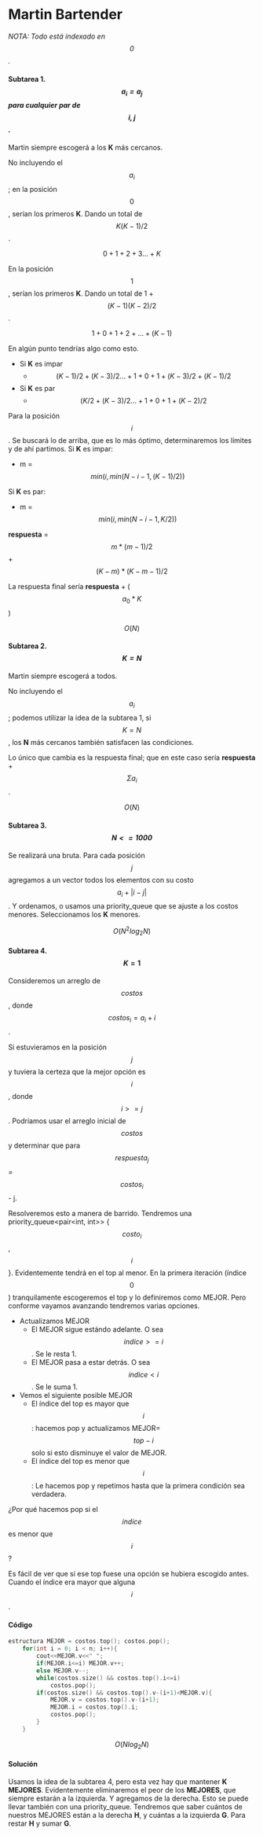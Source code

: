 # Martin Bartender

_NOTA: Todo está indexado en $$0$$._

#### Subtarea 1. _$$a_i=a_j$$ para cualquier par de $$i, j$$._

Martin siempre escogerá a los **K** más cercanos. 

No incluyendo el $$a_i$$; en la posición $$0$$, serían los primeros **K**. Dando un total de $$K(K-1)/2$$.

$$0+1+2+3... + K$$

En la posición $$1$$, serían los primeros **K**. Dando un total de 1 + $$(K-1)(K-2)/2$$.

$$1+0+1+2+...+(K-1)$$

En algún punto tendrías algo como esto. 
* Si **K** es impar
    * $$(K-1)/2 + (K-3)/2 ... + 1 + 0 + 1 + (K-3)/2 + (K-1)/2$$
* Si **K** es par
    *  $$(K/2 + (K-3)/2 ... + 1 + 0 + 1 + (K-2)/2$$

Para la posición $$i$$. Se buscará lo de arriba, que es lo más óptimo, determinaremos los límites y de ahí partimos. 
Si **K** es impar:
* m = $$min(i, min(N-i-1, (K-1)/2))$$

Si **K** es par:
* m = $$min(i, min(N-i-1, K/2))$$

**respuesta** = $$m*(m-1)/2$$ + $$(K-m) * (K-m-1)/2$$

La respuesta final sería **respuesta** + ($$a_0*K$$)

$$O(N)$$

#### Subtarea 2. _$$K=N$$_
Martin siempre escogerá a todos. 

No incluyendo el $$a_i$$; podemos utilizar la idea de la subtarea 1, si $$K=N$$, los **N** más cercanos también satisfacen las condiciones. 

Lo único que cambia es la respuesta final; que en este caso sería **respuesta** + $$Σa_i$$.

$$O(N)$$


#### Subtarea 3. _$$N<=1000$$_

Se realizará una bruta. Para cada posición $$j$$ agregamos a un vector todos los elementos con su costo $$a_i+|i-j|$$. Y ordenamos, o usamos una priority_queue que se ajuste a los costos menores. Seleccionamos los **K** menores. 


$$O(N^2log_2N)$$

#### Subtarea 4. $$K=1$$

Consideremos un arreglo de $$costos$$, donde $$costos_i=a_i + i$$.
 
 Si estuvieramos en la posición $$j$$ y tuviera la certeza que la mejor opción es $$i$$, donde $$i>=j$$. Podríamos usar el arreglo inicial de $$costos$$ y determinar que para $$respuesta_j$$ = $$costos_i$$ - j.
 
 Resolveremos esto a manera de barrido. Tendremos una priority_queue<pair<int, int>> {$$costo_i$$, $$i$$}. Evidentemente tendrá en el top al menor. 
 En la primera iteración (índice $$0$$) tranquilamente escogeremos el top y lo definiremos como MEJOR. Pero conforme vayamos avanzando tendremos varias opciones.
* Actualizamos MEJOR 
    * El MEJOR sigue estándo adelante. O sea $$indice>=i$$. Se le resta 1. 
    * El MEJOR pasa a estar detrás. O sea $$indice<i$$. Se le suma 1. 
 * Vemos el siguiente posible MEJOR
    * El índice del top es mayor que $$i$$: hacemos pop y actualizamos MEJOR=$$top-i$$ solo si esto disminuye el valor de MEJOR.
    * El índice del top es menor que $$i$$: Le hacemos pop y repetimos hasta que la primera condición sea verdadera.
 
¿Por qué hacemos pop si el $$índice$$ es menor que $$i$$?

Es fácil de ver que si ese top fuese una opción se hubiera escogido antes. Cuando el índice era mayor que alguna $$i$$.

#### Código
```cpp
estructura MEJOR = costos.top(); costos.pop();
    for(int i = 0; i < n; i++){
        cout<<MEJOR.v<<" ";
        if(MEJOR.i<=i) MEJOR.v++;
        else MEJOR.v--;
        while(costos.size() && costos.top().i<=i)
            costos.pop();
        if(costos.size() && costos.top().v-(i+1)<MEJOR.v){
            MEJOR.v = costos.top().v-(i+1);
            MEJOR.i = costos.top().i;
            costos.pop();
        }
    }
```

$$O(Nlog_2N)$$

#### Solución

Usamos la idea de la subtarea 4, pero esta vez hay que mantener **K MEJORES**. Evidentemente eliminaremos el peor de los **MEJORES**, que siempre estarán a la izquierda. Y agregamos de la derecha.  Esto se puede llevar también con una priority_queue. Tendremos que saber cuántos de nuestros MEJORES están a la derecha **H**, y cuántas a la izquierda **G**. Para restar **H** y sumar **G**.


